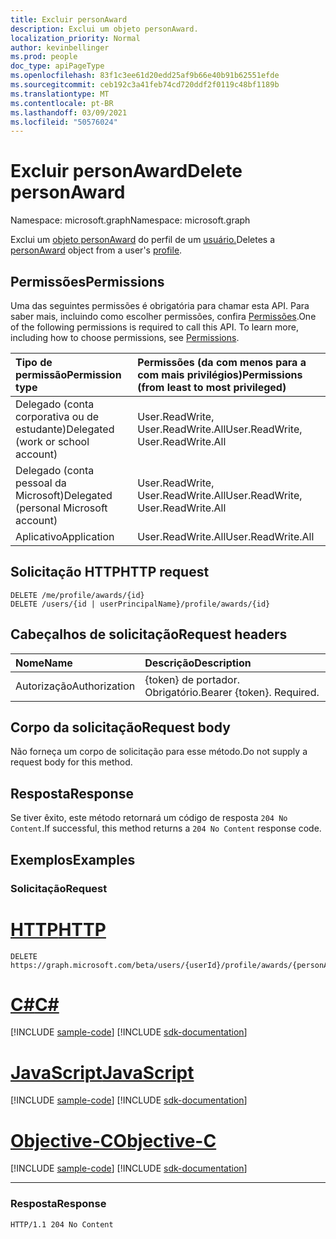 ```yaml
---
title: Excluir personAward
description: Exclui um objeto personAward.
localization_priority: Normal
author: kevinbellinger
ms.prod: people
doc_type: apiPageType
ms.openlocfilehash: 83f1c3ee61d20edd25af9b66e40b91b62551efde
ms.sourcegitcommit: ceb192c3a41feb74cd720ddf2f0119c48bf1189b
ms.translationtype: MT
ms.contentlocale: pt-BR
ms.lasthandoff: 03/09/2021
ms.locfileid: "50576024"
---
```

# <a name="delete-personaward"></a><span data-ttu-id="49b45-103">Excluir personAward</span><span class="sxs-lookup"><span data-stu-id="49b45-103">Delete personAward</span></span>

<span data-ttu-id="49b45-104">Namespace: microsoft.graph</span><span class="sxs-lookup"><span data-stu-id="49b45-104">Namespace: microsoft.graph</span></span>

<span data-ttu-id="49b45-105">Exclui um [objeto personAward](../resources/personaward.md) do perfil de um [usuário.](../resources/profile.md)</span><span class="sxs-lookup"><span data-stu-id="49b45-105">Deletes a [personAward](../resources/personaward.md) object from a user's [profile](../resources/profile.md).</span></span>

## <a name="permissions"></a><span data-ttu-id="49b45-106">Permissões</span><span class="sxs-lookup"><span data-stu-id="49b45-106">Permissions</span></span>

<span data-ttu-id="49b45-p101">Uma das seguintes permissões é obrigatória para chamar esta API. Para saber mais, incluindo como escolher permissões, confira [Permissões](/graph/permissions-reference).</span><span class="sxs-lookup"><span data-stu-id="49b45-p101">One of the following permissions is required to call this API. To learn more, including how to choose permissions, see [Permissions](/graph/permissions-reference).</span></span>

| <span data-ttu-id="49b45-109">Tipo de permissão</span><span class="sxs-lookup"><span data-stu-id="49b45-109">Permission type</span></span>                        | <span data-ttu-id="49b45-110">Permissões (da com menos para a com mais privilégios)</span><span class="sxs-lookup"><span data-stu-id="49b45-110">Permissions (from least to most privileged)</span></span>                                      |
|:---------------------------------------|:---------------------------------------------------------------------------------|
| <span data-ttu-id="49b45-111">Delegado (conta corporativa ou de estudante)</span><span class="sxs-lookup"><span data-stu-id="49b45-111">Delegated (work or school account)</span></span>     | <span data-ttu-id="49b45-112">User.ReadWrite, User.ReadWrite.All</span><span class="sxs-lookup"><span data-stu-id="49b45-112">User.ReadWrite, User.ReadWrite.All</span></span> |
| <span data-ttu-id="49b45-113">Delegado (conta pessoal da Microsoft)</span><span class="sxs-lookup"><span data-stu-id="49b45-113">Delegated (personal Microsoft account)</span></span> | <span data-ttu-id="49b45-114">User.ReadWrite, User.ReadWrite.All</span><span class="sxs-lookup"><span data-stu-id="49b45-114">User.ReadWrite, User.ReadWrite.All</span></span> |
| <span data-ttu-id="49b45-115">Aplicativo</span><span class="sxs-lookup"><span data-stu-id="49b45-115">Application</span></span>                            | <span data-ttu-id="49b45-116">User.ReadWrite.All</span><span class="sxs-lookup"><span data-stu-id="49b45-116">User.ReadWrite.All</span></span>                            |

## <a name="http-request"></a><span data-ttu-id="49b45-117">Solicitação HTTP</span><span class="sxs-lookup"><span data-stu-id="49b45-117">HTTP request</span></span>

<!-- {
  "blockType": "ignored"
}
-->
``` http
DELETE /me/profile/awards/{id}
DELETE /users/{id | userPrincipalName}/profile/awards/{id}
```

## <a name="request-headers"></a><span data-ttu-id="49b45-118">Cabeçalhos de solicitação</span><span class="sxs-lookup"><span data-stu-id="49b45-118">Request headers</span></span>
|<span data-ttu-id="49b45-119">Nome</span><span class="sxs-lookup"><span data-stu-id="49b45-119">Name</span></span>|<span data-ttu-id="49b45-120">Descrição</span><span class="sxs-lookup"><span data-stu-id="49b45-120">Description</span></span>|
|:---|:---|
|<span data-ttu-id="49b45-121">Autorização</span><span class="sxs-lookup"><span data-stu-id="49b45-121">Authorization</span></span>|<span data-ttu-id="49b45-p102">{token} de portador. Obrigatório.</span><span class="sxs-lookup"><span data-stu-id="49b45-p102">Bearer {token}. Required.</span></span>|

## <a name="request-body"></a><span data-ttu-id="49b45-124">Corpo da solicitação</span><span class="sxs-lookup"><span data-stu-id="49b45-124">Request body</span></span>
<span data-ttu-id="49b45-125">Não forneça um corpo de solicitação para esse método.</span><span class="sxs-lookup"><span data-stu-id="49b45-125">Do not supply a request body for this method.</span></span>

## <a name="response"></a><span data-ttu-id="49b45-126">Resposta</span><span class="sxs-lookup"><span data-stu-id="49b45-126">Response</span></span>

<span data-ttu-id="49b45-127">Se tiver êxito, este método retornará um código de resposta `204 No Content`.</span><span class="sxs-lookup"><span data-stu-id="49b45-127">If successful, this method returns a `204 No Content` response code.</span></span>

## <a name="examples"></a><span data-ttu-id="49b45-128">Exemplos</span><span class="sxs-lookup"><span data-stu-id="49b45-128">Examples</span></span>

### <a name="request"></a><span data-ttu-id="49b45-129">Solicitação</span><span class="sxs-lookup"><span data-stu-id="49b45-129">Request</span></span>
# <a name="http"></a>[<span data-ttu-id="49b45-130">HTTP</span><span class="sxs-lookup"><span data-stu-id="49b45-130">HTTP</span></span>](#tab/http)
<!-- {
  "blockType": "request",
  "name": "delete_personaward"
}
-->
``` http
DELETE https://graph.microsoft.com/beta/users/{userId}/profile/awards/{personAwardId}
```
# <a name="c"></a>[<span data-ttu-id="49b45-131">C#</span><span class="sxs-lookup"><span data-stu-id="49b45-131">C#</span></span>](#tab/csharp)
[!INCLUDE [sample-code](../includes/snippets/csharp/get-educationalactivity-csharp-snippets.md)]
[!INCLUDE [sdk-documentation](../includes/snippets/snippets-sdk-documentation-link.md)]

# <a name="javascript"></a>[<span data-ttu-id="49b45-132">JavaScript</span><span class="sxs-lookup"><span data-stu-id="49b45-132">JavaScript</span></span>](#tab/javascript)
[!INCLUDE [sample-code](../includes/snippets/javascript/get-educationalactivity-javascript-snippets.md)]
[!INCLUDE [sdk-documentation](../includes/snippets/snippets-sdk-documentation-link.md)]

# <a name="objective-c"></a>[<span data-ttu-id="49b45-133">Objective-C</span><span class="sxs-lookup"><span data-stu-id="49b45-133">Objective-C</span></span>](#tab/objc)
[!INCLUDE [sample-code](../includes/snippets/objc/get-educationalactivity-objc-snippets.md)]
[!INCLUDE [sdk-documentation](../includes/snippets/snippets-sdk-documentation-link.md)]

---

### <a name="response"></a><span data-ttu-id="49b45-134">Resposta</span><span class="sxs-lookup"><span data-stu-id="49b45-134">Response</span></span>

<!-- {
  "blockType": "response",
  "truncated": true
}
-->
``` http
HTTP/1.1 204 No Content
```


